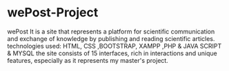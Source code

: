 # wePost-Project

wePost It is a site that represents a platform for scientific communication and exchange of knowledge by publishing
and reading scientific articles.
technologies used: HTML, CSS ,BOOTSTRAP, XAMPP ,PHP & JAVA SCRIPT & MYSQL
the site consists of 15 interfaces, rich in interactions and unique features, especially as it represents my master's
project.
